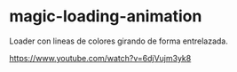 # magic-loading-animation
Loader con lineas de colores girando de forma entrelazada.

https://www.youtube.com/watch?v=6djVujm3yk8
